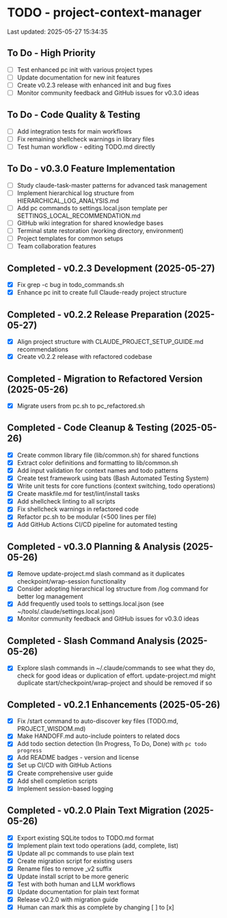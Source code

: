 # TODO - project-context-manager

Last updated: 2025-05-27 15:34:35

## To Do - High Priority

- [ ] Test enhanced pc init with various project types <!-- created:2025-05-27 15:50 -->
- [ ] Update documentation for new init features <!-- created:2025-05-27 15:50 -->
- [ ] Create v0.2.3 release with enhanced init and bug fixes <!-- created:2025-05-27 15:50 -->
- [ ] Monitor community feedback and GitHub issues for v0.3.0 ideas <!-- created:2025-05-26 19:40 -->

## To Do - Code Quality & Testing

- [ ] Add integration tests for main workflows <!-- created:2025-05-26 20:00 -->
- [ ] Fix remaining shellcheck warnings in library files <!-- created:2025-05-26 20:30 -->
- [ ] Test human workflow - editing TODO.md directly <!-- created:2025-05-26 14:37 -->

## To Do - v0.3.0 Feature Implementation

- [ ] Study claude-task-master patterns for advanced task management <!-- created:2025-05-27 15:50 -->
- [ ] Implement hierarchical log structure from HIERARCHICAL_LOG_ANALYSIS.md <!-- created:2025-05-26 20:45 -->
- [ ] Add pc commands to settings.local.json template per SETTINGS_LOCAL_RECOMMENDATION.md <!-- created:2025-05-26 20:45 -->
- [ ] GitHub wiki integration for shared knowledge bases <!-- created:2025-05-26 18:00 -->
- [ ] Terminal state restoration (working directory, environment) <!-- created:2025-05-26 18:00 -->
- [ ] Project templates for common setups <!-- created:2025-05-26 18:00 -->
- [ ] Team collaboration features <!-- created:2025-05-26 18:00 -->

## Completed - v0.2.3 Development (2025-05-27)

- [x] Fix grep -c bug in todo_commands.sh <!-- completed:2025-05-27 15:35 -->
- [x] Enhance pc init to create full Claude-ready project structure <!-- completed:2025-05-27 15:30 -->

## Completed - v0.2.2 Release Preparation (2025-05-27)

- [x] Align project structure with CLAUDE_PROJECT_SETUP_GUIDE.md recommendations <!-- completed:2025-05-27 09:35 -->
- [x] Create v0.2.2 release with refactored codebase <!-- completed:2025-05-27 09:45 -->

## Completed - Migration to Refactored Version (2025-05-26)

- [x] Migrate users from pc.sh to pc_refactored.sh <!-- completed:2025-05-26 21:15 -->

## Completed - Code Cleanup & Testing (2025-05-26)

- [x] Create common library file (lib/common.sh) for shared functions <!-- completed:2025-05-26 20:00 -->
- [x] Extract color definitions and formatting to lib/common.sh <!-- completed:2025-05-26 20:00 -->
- [x] Add input validation for context names and todo patterns <!-- completed:2025-05-26 20:00 -->
- [x] Create test framework using bats (Bash Automated Testing System) <!-- completed:2025-05-26 20:10 -->
- [x] Write unit tests for core functions (context switching, todo operations) <!-- completed:2025-05-26 20:15 -->
- [x] Create maskfile.md for test/lint/install tasks <!-- completed:2025-05-26 20:10 -->
- [x] Add shellcheck linting to all scripts <!-- completed:2025-05-26 20:20 -->
- [x] Fix shellcheck warnings in refactored code <!-- completed:2025-05-26 20:25 -->
- [x] Refactor pc.sh to be modular (<500 lines per file) <!-- completed:2025-05-26 20:20 -->
- [x] Add GitHub Actions CI/CD pipeline for automated testing <!-- completed:2025-05-26 20:40 -->

## Completed - v0.3.0 Planning & Analysis (2025-05-26)

- [x] Remove update-project.md slash command as it duplicates checkpoint/wrap-session functionality <!-- completed:2025-05-26 19:33 -->
- [x] Consider adopting hierarchical log structure from /log command for better log management <!-- completed:2025-05-26 19:40 -->
- [x] Add frequently used tools to settings.local.json (see ~/tools/.claude/settings.local.json) <!-- completed:2025-05-26 19:40 -->
- [x] Monitor community feedback and GitHub issues for v0.3.0 ideas <!-- completed:2025-05-26 19:40 -->

## Completed - Slash Command Analysis (2025-05-26)

- [x] Explore slash commands in ~/.claude/commands to see what they do, check for good ideas or duplication of effort. update-project.md might duplicate start/checkpoint/wrap-project and should be removed if so <!-- completed:2025-05-26 18:15 -->

## Completed - v0.2.1 Enhancements (2025-05-26)

- [x] Fix /start command to auto-discover key files (TODO.md, PROJECT_WISDOM.md) <!-- completed:2025-05-26 17:15 -->
- [x] Make HANDOFF.md auto-include pointers to related docs <!-- completed:2025-05-26 17:25 -->
- [x] Add todo section detection (In Progress, To Do, Done) with `pc todo progress` <!-- completed:2025-05-26 17:35 -->
- [x] Add README badges - version and license <!-- completed:2025-05-26 15:20 -->
- [x] Set up CI/CD with GitHub Actions <!-- completed:2025-05-26 15:25 -->
- [x] Create comprehensive user guide <!-- completed:2025-05-26 15:55 -->
- [x] Add shell completion scripts <!-- completed:2025-05-26 15:30 -->
- [x] Implement session-based logging <!-- completed:2025-05-26 16:00 -->

## Completed - v0.2.0 Plain Text Migration (2025-05-26)

- [x] Export existing SQLite todos to TODO.md format <!-- completed:2025-05-26 14:18 -->
- [x] Implement plain text todo operations (add, complete, list) <!-- completed:2025-05-26 14:26 -->
- [x] Update all pc commands to use plain text <!-- completed:2025-05-26 14:30 -->
- [x] Create migration script for existing users <!-- completed:2025-05-26 14:18 -->
- [x] Rename files to remove _v2 suffix <!-- completed:2025-05-26 14:40 -->
- [x] Update install script to be more generic <!-- completed:2025-05-26 14:40 -->
- [x] Test with both human and LLM workflows <!-- completed:2025-05-26 14:55 -->
- [x] Update documentation for plain text format <!-- completed:2025-05-26 15:00 -->
- [x] Release v0.2.0 with migration guide <!-- completed:2025-05-26 15:10 -->
- [x] Human can mark this as complete by changing [ ] to [x] <!-- completed:2025-05-26 14:50 -->